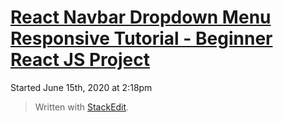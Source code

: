 # [React Navbar Dropdown Menu Responsive Tutorial - Beginner React JS Project](https://www.youtube.com/watch?v=T2MhVxJxsL0&t=1507s)

Started June 15th, 2020 at 2:18pm

> Written with [StackEdit](https://stackedit.io/).
